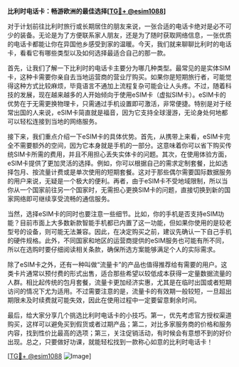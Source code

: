 **比利时电话卡：畅游欧洲的最佳选择[[TG💪+ @esim1088](https://t.me/s/esim1088)]**

对于计划前往比利时旅行或长期居住的朋友来说，一张合适的电话卡绝对是必不可少的装备。无论是为了方便联系家人朋友，还是为了随时获取网络信息，一张优质的电话卡都能让你在异国他乡感受到家的温暖。今天，我们就来聊聊比利时的电话卡，看看它有哪些类型以及如何选择最适合自己的那一款。

首先，让我们了解一下比利时的电话卡主要分为哪几种类型。最常见的是实体SIM卡，这种卡需要你亲自去当地运营商的营业厅购买。如果你是短期旅行者，可能觉得这种方式比较麻烦，毕竟语言不通加上流程复杂可能会让人头疼。不过，随着科技的发展，现在越来越多的人开始倾向于使用eSIM卡（虚拟SIM卡）。eSIM卡的优势在于无需更换物理卡，只需通过手机设置即可激活，非常便捷。特别是对于经常出国的人来说，eSIM卡简直就是福音，因为它支持全球漫游，无论身处何地都可以轻松连接到当地的网络服务。

接下来，我们重点介绍一下eSIM卡的具体优势。首先，从携带上来看，eSIM卡完全不需要额外的空间，因为它本身就是手机的一部分。这意味着你可以省下购买传统SIM卡所需的费用，并且不用担心丢失实体卡的问题。其次，在使用体验方面，eSIM卡提供了更加灵活的选择。例如，你可以根据自己的需求定制套餐，比如选择包月、按流量计费或是单次使用的短期套餐。这对于那些偶尔需要国际数据服务的用户来说，无疑是一个极大的便利。再者，由于eSIM卡不受地域限制，所以当你从一个国家前往另一个国家时，无需担心更换SIM卡的问题，直接切换到新的国家网络即可继续享受流畅的通信服务。

当然，选择eSIM卡的同时也要注意一些细节。比如，你的手机是否支持eSIM功能？目前市面上大多数新款智能手机都已内置了这一功能，但如果你使用的是较老型号的设备，则可能无法兼容。因此，在决定购买之前，建议先确认一下自己手机的硬件规格。此外，不同国家和地区的运营商提供的eSIM服务也可能有所不同，所以在选购时要仔细阅读相关条款，确保所选方案能够满足个人的实际需求。

除了eSIM卡之外，还有一种叫做“流量卡”的产品也值得推荐给有需要的用户。这类卡片通常以预付费的形式出售，适合那些希望以较低成本获得一定量数据流量的人群。相比起传统的包月套餐，流量卡更加经济实惠，尤其是在临时出国或者短期访问的情况下尤为适用。不过需要注意的是，流量卡的有效期一般较短，一旦超出期限未及时续费就可能失效，因此在使用过程中一定要留意剩余时间。

最后，给大家分享几个挑选比利时电话卡的小技巧。第一，优先考虑官方授权渠道购买，这样可以避免买到假货或者过期产品；第二，对比多家服务商的价格和服务内容，找到性价比最高的选项；第三，关注促销活动，有时候会有意想不到的好价出现。总之，只要做好功课，就能轻松找到一款称心如意的比利时电话卡！

[[TG💪+ @esim1088](https://t.me/s/esim1088) ![Image](https://i.postimg.cc/4NQfJmqS/Snipaste-2025-05-13-00-14-12.png)]